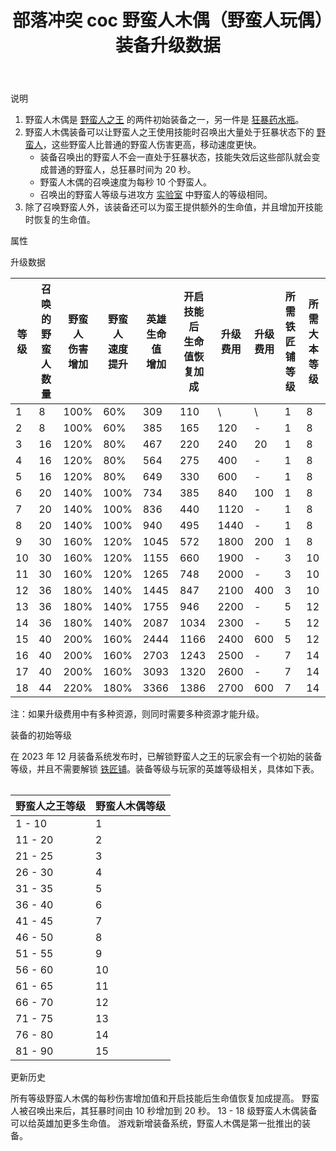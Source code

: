 ﻿---
title: "部落冲突 coc 野蛮人木偶（野蛮人玩偶）装备升级数据"
navTitle: "野蛮人木偶"
shownTitle: "野蛮人木偶（野蛮人玩偶）"
description: "野蛮人木偶是野蛮人之王的两件初始装备之一。野蛮人木偶装备可以让野蛮人之王使用技能时召唤出大量处于狂暴状态下的野蛮人，这些野蛮人比普通的野蛮人伤害更高，移动速度更快。"
module: upgrade-home
imgFolder: home_heroes/0700
wiki: https://clashofclans.fandom.com/wiki/Barbarian_Puppet
canonical: /upgrade/0700-Barbarian-Puppet
---

<UnitInfo :folder="$frontmatter.imgFolder" imgSrc="Barbarian_Puppet_info.png" :imgAlt="$frontmatter.navTitle" description="召唤一群狂暴野蛮人。" />

<SmallTitle>说明</SmallTitle>

1. 野蛮人木偶是 [野蛮人之王](/upgrade/0200-Barbarian-King) 的两件初始装备之一，另一件是 [狂暴药水瓶](/upgrade/0701-Rage-Vial)。
2. 野蛮人木偶装备可以让野蛮人之王使用技能时召唤出大量处于狂暴状态下的 [野蛮人](/upgrade/0000-Barbarian)，这些野蛮人比普通的野蛮人伤害更高，移动速度更快。
   - 装备召唤出的野蛮人不会一直处于狂暴状态，技能失效后这些部队就会变成普通的野蛮人，总狂暴时间为 20 秒。
   - 野蛮人木偶的召唤速度为每秒 10 个野蛮人。
   - 召唤出的野蛮人等级与进攻方 [实验室](/upgrade/0483-Laboratory) 中野蛮人的等级相同。
3. 除了召唤野蛮人外，该装备还可以为蛮王提供额外的生命值，并且增加开技能时恢复的生命值。

<SmallTitle>属性</SmallTitle>

<UnitProperties>
    <UnitProperty pKey="技能类型" pValue="主动技能" />
    <UnitProperty pKey="装备稀有度" pValue="普通" />
    <UnitProperty pKey="解锁条件" pValue="有野蛮人之王即可" />
</UnitProperties>

<SmallTitle>升级数据</SmallTitle>

<script setup>
const tableExtraInfo = [
    {
        "column": 6,
        "type": "cost",
        "icon": "Shiny_Ore",
        "noGoldPass": true
    },
    {
        "column": 7,
        "type": "cost",
        "icon": "Glowy_Ore",
        "noGoldPass": true
    }
];
</script>

<UnitTable :tableExtraInfo="tableExtraInfo">

| 等级 |召唤的<br>野蛮人数量|野蛮人<br>伤害增加|野蛮人<br>速度提升|英雄生命值<br>增加|开启技能后<br>生命值恢复加成|升级费用|升级费用|所需<br>铁匠铺等级|所需<br>大本等级|
| ---- |       ---        |       ---       |       ---       |       ---      |            ---           |   ---  |  ---  |       ---      |       ---     |
|   1  |         8        |       100%      |        60%      |       309      |            110           |    \   |   \   |        1       |        8      |
|   2  |         8        |       100%      |        60%      |       385      |            165           |   120  |   -   |        1       |        8      |
|   3  |        16        |       120%      |        80%      |       467      |            220           |   240  |   20  |        1       |        8      |
|   4  |        16        |       120%      |        80%      |       564      |            275           |   400  |   -   |        1       |        8      |
|   5  |        16        |       120%      |        80%      |       649      |            330           |   600  |   -   |        1       |        8      |
|   6  |        20        |       140%      |       100%      |       734      |            385           |   840  |  100  |        1       |        8      |
|   7  |        20        |       140%      |       100%      |       836      |            440           |  1120  |   -   |        1       |        8      |
|   8  |        20        |       140%      |       100%      |       940      |            495           |  1440  |   -   |        1       |        8      |
|   9  |        30        |       160%      |       120%      |      1045      |            572           |  1800  |  200  |        1       |        8      |
|  10  |        30        |       160%      |       120%      |      1155      |            660           |  1900  |   -   |        3       |       10      |
|  11  |        30        |       160%      |       120%      |      1265      |            748           |  2000  |   -   |        3       |       10      |
|  12  |        36        |       180%      |       140%      |      1445      |            847           |  2100  |  400  |        3       |       10      |
|  13  |        36        |       180%      |       140%      |      1755      |            946           |  2200  |   -   |        5       |       12      |
|  14  |        36        |       180%      |       140%      |      2087      |           1034           |  2300  |   -   |        5       |       12      |
|  15  |        40        |       200%      |       160%      |      2444      |           1166           |  2400  |  600  |        5       |       12      |
|  16  |        40        |       200%      |       160%      |      2703      |           1243           |  2500  |   -   |        7       |       14      |
|  17  |        40        |       200%      |       160%      |      3093      |           1320           |  2600  |   -   |        7       |       14      |
|  18  |        44        |       220%      |       180%      |      3366      |           1386           |  2700  |  600  |        7       |       14      |
</UnitTable>

注：如果升级费用中有多种资源，则同时需要多种资源才能升级。

<SmallTitle>装备的初始等级</SmallTitle>

在 2023 年 12 月装备系统发布时，已解锁野蛮人之王的玩家会有一个初始的装备等级，并且不需要解锁 [铁匠铺](/upgrade/0488-Blacksmith)。装备等级与玩家的英雄等级相关，具体如下表。

<Table maxWidth="25rem">

| 野蛮人之王等级 | 野蛮人木偶等级 |
|      ---      |      ---     |
|     1 - 10    |       1      |
|    11 - 20    |       2      |
|    21 - 25    |       3      |
|    26 - 30    |       4      |
|    31 - 35    |       5      |
|    36 - 40    |       6      |
|    41 - 45    |       7      |
|    46 - 50    |       8      |
|    51 - 55    |       9      |
|    56 - 60    |      10      |
|    61 - 65    |      11      |
|    66 - 70    |      12      |
|    71 - 75    |      13      |
|    76 - 80    |      14      |
|    81 - 90    |      15      |
</Table>

<SmallTitle>更新历史</SmallTitle>

<Timeline>
    <TimelineItem date="2025/02/10">
        <TimelineRow>所有等级野蛮人木偶的每秒伤害增加值和开启技能后生命值恢复加成提高。</TimelineRow>
    </TimelineItem>
    <TimelineItem date="2024/09/09">
        <TimelineRow>野蛮人被召唤出来后，其狂暴时间由 10 秒增加到 20 秒。</TimelineRow>
        <TimelineRow>13 - 18 级野蛮人木偶装备可以给英雄加更多生命值。</TimelineRow>
    </TimelineItem>
    <TimelineItem date="2023/12/12">
        <TimelineRow>游戏新增装备系统，野蛮人木偶是第一批推出的装备。</TimelineRow>
    </TimelineItem>
    <TimelineItem :historyBottom="true" />
</Timeline>